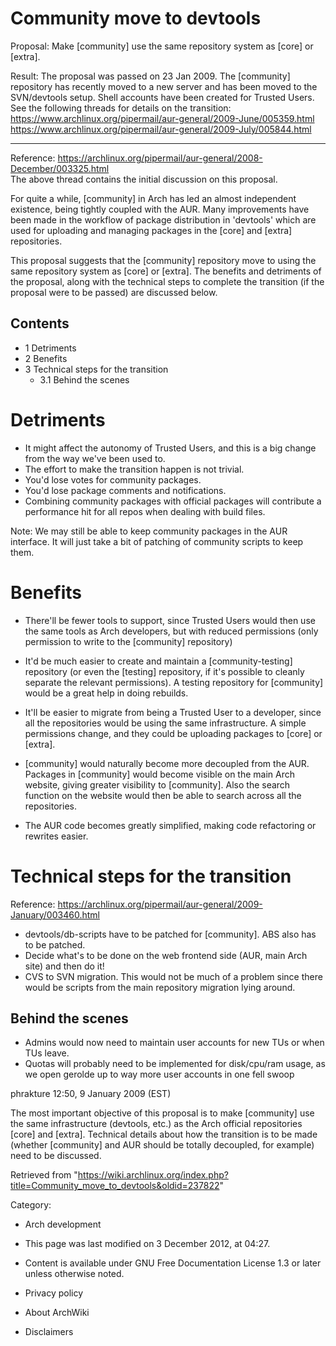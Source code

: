 Community move to devtools
==========================

Proposal: Make [community] use the same repository system as [core] or
[extra].

Result: The proposal was passed on 23 Jan 2009. The [community]
repository has recently moved to a new server and has been moved to the
SVN/devtools setup. Shell accounts have been created for Trusted Users.
See the following threads for details on the transition:  
 https://www.archlinux.org/pipermail/aur-general/2009-June/005359.html  
 https://www.archlinux.org/pipermail/aur-general/2009-July/005844.html

* * * * *

Reference:
https://archlinux.org/pipermail/aur-general/2008-December/003325.html   
The above thread contains the initial discussion on this proposal.

For quite a while, [community] in Arch has led an almost independent
existence, being tightly coupled with the AUR. Many improvements have
been made in the workflow of package distribution in 'devtools' which
are used for uploading and managing packages in the [core] and [extra]
repositories.

This proposal suggests that the [community] repository move to using the
same repository system as [core] or [extra]. The benefits and detriments
of the proposal, along with the technical steps to complete the
transition (if the proposal were to be passed) are discussed below.

Contents
--------

-   1 Detriments
-   2 Benefits
-   3 Technical steps for the transition
    -   3.1 Behind the scenes

Detriments
==========

-   It might affect the autonomy of Trusted Users, and this is a big
    change from the way we've been used to.
-   The effort to make the transition happen is not trivial.
-   You'd lose votes for community packages.
-   You'd lose package comments and notifications.
-   Combining community packages with official packages will contribute
    a performance hit for all repos when dealing with build files.

Note: We may still be able to keep community packages in the AUR
interface. It will just take a bit of patching of community scripts to
keep them.

Benefits
========

-   There'll be fewer tools to support, since Trusted Users would then
    use the same tools as Arch developers, but with reduced permissions
    (only permission to write to the [community] repository)

-   It'd be much easier to create and maintain a [community-testing]
    repository (or even the [testing] repository, if it's possible to
    cleanly separate the relevant permissions). A testing repository for
    [community] would be a great help in doing rebuilds.

-   It'll be easier to migrate from being a Trusted User to a developer,
    since all the repositories would be using the same infrastructure. A
    simple permissions change, and they could be uploading packages to
    [core] or [extra].

-   [community] would naturally become more decoupled from the AUR.
    Packages in [community] would become visible on the main Arch
    website, giving greater visibility to [community]. Also the search
    function on the website would then be able to search across all the
    repositories.

-   The AUR code becomes greatly simplified, making code refactoring or
    rewrites easier.

Technical steps for the transition
==================================

Reference:
https://archlinux.org/pipermail/aur-general/2009-January/003460.html

-   devtools/db-scripts have to be patched for [community]. ABS also has
    to be patched.
-   Decide what's to be done on the web frontend side (AUR, main Arch
    site) and then do it!
-   CVS to SVN migration. This would not be much of a problem since
    there would be scripts from the main repository migration lying
    around.

Behind the scenes
-----------------

-   Admins would now need to maintain user accounts for new TUs or when
    TUs leave.
-   Quotas will probably need to be implemented for disk/cpu/ram usage,
    as we open gerolde up to way more user accounts in one fell swoop

phrakture 12:50, 9 January 2009 (EST)

  
 The most important objective of this proposal is to make [community]
use the same infrastructure (devtools, etc.) as the Arch official
repositories [core] and [extra]. Technical details about how the
transition is to be made (whether [community] and AUR should be totally
decoupled, for example) need to be discussed.

Retrieved from
"https://wiki.archlinux.org/index.php?title=Community_move_to_devtools&oldid=237822"

Category:

-   Arch development

-   This page was last modified on 3 December 2012, at 04:27.
-   Content is available under GNU Free Documentation License 1.3 or
    later unless otherwise noted.
-   Privacy policy
-   About ArchWiki
-   Disclaimers
